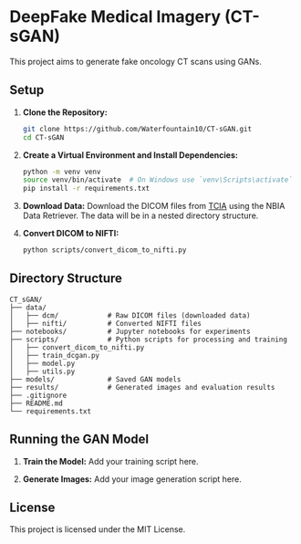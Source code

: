
# DeepFake Medical Imagery (CT-sGAN)

This project aims to generate fake oncology CT scans using GANs.

## Setup

1. **Clone the Repository:**
   ```bash
   git clone https://github.com/Waterfountain10/CT-sGAN.git
   cd CT-sGAN
   ```

2. **Create a Virtual Environment and Install Dependencies:**
   ```bash
   python -m venv venv
   source venv/bin/activate  # On Windows use `venv\Scripts\activate`
   pip install -r requirements.txt
   ```

3. **Download Data:**
   Download the DICOM files from [TCIA](https://www.cancerimagingarchive.net/collection/prostate-mri-us-biopsy/) using the NBIA Data Retriever. The data will be in a nested directory structure.

4. **Convert DICOM to NIFTI:**
   ```bash
   python scripts/convert_dicom_to_nifti.py
   ```

## Directory Structure

```
CT_sGAN/
├── data/
│   ├── dcm/            # Raw DICOM files (downloaded data)
│   ├── nifti/          # Converted NIFTI files
├── notebooks/          # Jupyter notebooks for experiments
├── scripts/            # Python scripts for processing and training
│   ├── convert_dicom_to_nifti.py
│   ├── train_dcgan.py
│   ├── model.py
│   ├── utils.py
├── models/             # Saved GAN models
├── results/            # Generated images and evaluation results
├── .gitignore
├── README.md
└── requirements.txt
```

## Running the GAN Model

1. **Train the Model:**
   Add your training script here.

2. **Generate Images:**
   Add your image generation script here.

## License

This project is licensed under the MIT License.